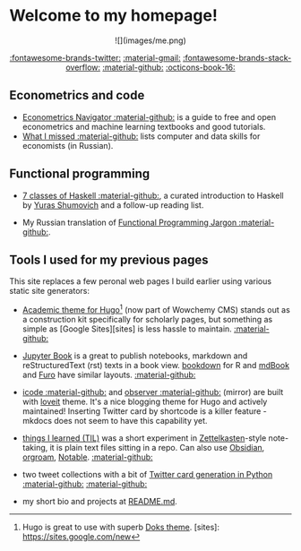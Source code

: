 # Welcome to my homepage!

<center>![](images/me.png)

[:fontawesome-brands-twitter:](https://twitter.com/PogrebnyakE)
[:material-gmail:](mailto:e.pogrebnyak@gmail.com)
[:fontawesome-brands-stack-overflow:](https://stackoverflow.com/users/1758363/evgeny)
[:material-github:](https://github.com/epogrebnyak)
[:octicons-book-16:](https://scholar.google.com/citations?HN162ykAAAAJ=&user=HN162ykAAAAJ)
</center>

## Econometrics and code

- [Econometrics Navigator :material-github:](https://trics.me/) is a guide to free and open econometrics and machine learning textbooks and good tutorials.
- [What I missed :material-github:](https://github.com/epogrebnyak/what-I-missed) lists 
  computer and data skills for economists (in Russian).

## Functional programming

- [7 classes of Haskell :material-github:][hs], a curated introduction to Haskell by [Yuras Shumovich](https://twitter.com/shumovichy) and a follow-up reading list.

[hs]: https://github.com/epogrebnyak/haskell-intro

- My Russian translation of [Functional Programming Jargon :material-github:](https://epogrebnyak.github.io/functional-programming-jargon/).

## Tools I used for my previous pages

This site replaces a few peronal web pages I build earlier using various static site generators:

- [Academic theme for Hugo][academic][^1] (now part of Wowchemy CMS) stands out as a construction kit specifically for scholarly pages, but something as simple as [Google Sites][sites] is less hassle to maintain. [:material-github:](github.com/epogrebnyak/homepage)

[academic]: https://github.com/wowchemy/starter-hugo-academic  
[^1]: Hugo is great to use with superb [Doks theme](https://getdoks.org/).
[sites]: https://sites.google.com/new

- [Jupyter Book](https://jupyterbook.org/intro.html) is a great to publish notebooks, markdown and reStructuredText (rst) texts in a book view. [bookdown](https://bookdown.org/) for R and [mdBook](https://github.com/rust-lang/mdBook) and [Furo](https://pradyunsg.me/furo/quickstart/) have similar layouts. [:material-github:](https://github.com/epogrebnyak/learn)

- [icode :material-github:](https://epogrebnyak.github.io/icode/) and [observer :material-github:](https://epogrebnyak.gitlab.io/observer/) (mirror) are built with [loveit](https://hugoloveit.com/) theme. It's a nice blogging theme for Hugo and actively maintained! Inserting Twitter card by shortcode is a killer feature - mkdocs does not seem to have this capability yet.

- [things I learned (TIL)](https://github.com/epogrebnyak/til) was a short experiment in [Zettelkasten][z]-style note-taking, it is plain text files sitting in a repo. Can also use
[Obsidian](https://obsidian.md/), [orgroam](https://www.orgroam.com/), [Notable](https://notable.app/). [:material-github:](https://github.com/epogrebnyak/til)

[z]: https://en.wikipedia.org/wiki/Zettelkasten

- two tweet collections with a bit of [Twitter card generation in
  Python](https://github.com/epogrebnyak/topics/blob/main/convert.py)
[:material-github:](https://epogrebnyak.github.io/topics/)
[:material-github:](https://epogrebnyak.gitlab.io/retweets)

- my short bio and projects at [README.md](https://github.com/epogrebnyak/epogrebnyak).